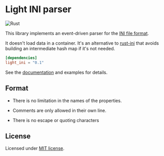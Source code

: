 Light INI parser
================

![Rust](https://github.com/lparcq/light-ini/workflows/Rust/badge.svg)

This library implements an event-driven parser for the [INI file format](https://en.wikipedia.org/wiki/INI_file).

It doesn't load data in a container. It's an alternative to [rust-ini](https://crates.io/crates/rust-ini)
that avoids building an intermediate hash map if it's not needed.

```toml
[dependencies]
light_ini = "0.1"
```

See the [documentation](https://docs.rs/light-ini) and examples for details.

## Format

- There is no limitation in the names of the properties.

- Comments are only allowed in their own line.

- There is no escape or quoting characters

## License

Licensed under [MIT license](LICENSE-MIT).
